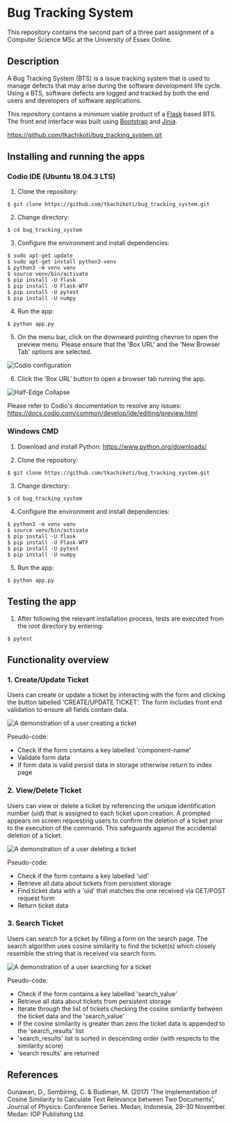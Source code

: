 # Bug Tracking System

This repository contains the second part of a three part assignment of a Computer Science MSc at the University of Essex Online.


## Description

A Bug Tracking System (BTS) is a issue tracking system that is used to manage defects that may arise during the software development life cycle. Using a BTS, software defects are logged and tracked by both the end users and developers of software applications.

This repository contains a minimum viable product of a [Flask](https://github.com/pallets/flask) based BTS. The front end interface was built using [Bootstrap](https://github.com/twbs/bootstrap) and [Jinja](https://github.com/pallets/jinja).

https://github.com/tkachikoti/bug_tracking_system.git


## Installing and running the apps

### Codio IDE (Ubuntu 18.04.3 LTS)

1. Clone the repository:

```
$ git clone https://github.com/tkachikoti/bug_tracking_system.git
```

2. Change directory:

```
$ cd bug_tracking_system
```

3. Configure the environment and install dependencies:

```
$ sudo apt-get update
$ sudo apt-get install python3-venv
$ python3 -m venv venv
$ source venv/bin/activate
$ pip install -U flask
$ pip install -U Flask-WTF
$ pip install -U pytest
$ pip install -U numpy
```

4. Run the app:

```
$ python app.py
```

5. On the menu bar, click on the downward pointing chevron to open the preview menu. Please ensure that the 'Box URL' and the 'New Browser Tab' options are selected.

![Codio configuration](https://storage.googleapis.com/tkachikoti-static-files/image/github/bug-tracking-system/codio_config_1.png)

6. Click the 'Box URL' button to open a browser tab running the app.

![Half-Edge Collapse](http://jcae.sourceforge.net/amibe-doc/org/jcae/mesh/amibe/ds/doc-files/AbstractHalfEdge-2.png)

Please refer to Codio's documentation to resolve any issues:
https://docs.codio.com/common/develop/ide/editing/preview.html

### Windows CMD

1. Download and install Python: https://www.python.org/downloads/

2. Clone the repository:

```
$ git clone https://github.com/tkachikoti/bug_tracking_system.git
```

3. Change directory:

```
$ cd bug_tracking_system
```

4. Configure the environment and install dependencies:

```
$ python3 -m venv venv
$ source venv/bin/activate
$ pip install -U flask
$ pip install -U Flask-WTF
$ pip install -U pytest
$ pip install -U numpy
```

5. Run the app:

```
$ python app.py
```

## Testing the app

1. After following the relevant installation process, tests are executed from the root directory by entering:

```
$ pytest
```

## Functionality overview


### 1. Create/Update Ticket

Users can create or update a ticket by interacting with the form and clicking the button labelled 'CREATE/UPDATE TICKET'. The form includes front end validation to ensure all fields contain data.

![A demonstration of a user creating a ticket](https://storage.googleapis.com/tkachikoti-static-files/image/github/bug-tracking-system/bts_create_page.gif)

Pseudo-code:

- Check if the form contains a key labelled 'component-name'
- Validate form data
- If form data is valid persist data in storage otherwise return to index page


### 2. View/Delete Ticket

Users can view or delete a ticket by referencing the unique identification number (uid) that is assigned to each ticket upon creation. A prompted appears on screen requesting users to confirm the deletion of a ticket prior to the execution of the command. This safeguards against the accidental deletion of a ticket.

![A demonstration of a user deleting a ticket](https://storage.googleapis.com/tkachikoti-static-files/image/github/bug-tracking-system/bts_create_page.gif)

Pseudo-code:

- Check if the form contains a key labelled 'uid'
- Retrieve all data about tickets from persistent storage
- Find ticket data with a 'uid' that matches the one received via GET/POST request form
- Return ticket data

### 3. Search Ticket

Users can search for a ticket by filling a form on the search page. The search algorithm uses cosine similarity to find the ticket(s) which closely resemble the string that is received via search form.

![A demonstration of a user searching for a ticket](https://storage.googleapis.com/tkachikoti-static-files/image/github/bug-tracking-system/bts_search_page.gif)

Pseudo-code:

- Check if the form contains a key labelled 'search_value'
- Retrieve all data about tickets from persistent storage
- Iterate through the list of tickets checking the cosine similarity between the ticket data and the 'search_value'
- If the cosine similarity is greater than zero the ticket data is appended to the 'search_results' list
- 'search_results' list is sorted in descending order (with respects to the similarity score)
- 'search results' are returned

## References


Gunawan, D., Sembiring, C. & Budiman, M. (2017) 'The Implementation of Cosine Similarity to Calculate Text Relevance between Two Documents', Journal of Physics: Conference Series. Medan, Indonesia, 28–30 November. Medan: IOP Publishing Ltd.